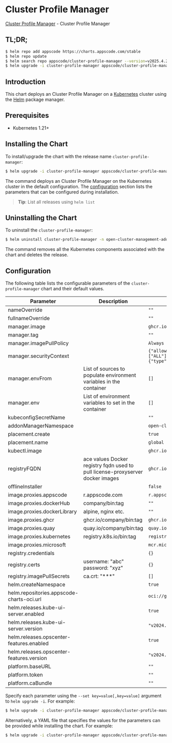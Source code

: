 # Cluster Profile Manager

[Cluster Profile Manager](https://github.com/kluster-manager/cluster-profile) - Cluster Profile Manager

## TL;DR;

```bash
$ helm repo add appscode https://charts.appscode.com/stable
$ helm repo update
$ helm search repo appscode/cluster-profile-manager --version=v2025.4.21
$ helm upgrade -i cluster-profile-manager appscode/cluster-profile-manager -n open-cluster-management-addon --create-namespace --version=v2025.4.21
```

## Introduction

This chart deploys an Cluster Profile Manager on a [Kubernetes](http://kubernetes.io) cluster using the [Helm](https://helm.sh) package manager.

## Prerequisites

- Kubernetes 1.21+

## Installing the Chart

To install/upgrade the chart with the release name `cluster-profile-manager`:

```bash
$ helm upgrade -i cluster-profile-manager appscode/cluster-profile-manager -n open-cluster-management-addon --create-namespace --version=v2025.4.21
```

The command deploys an Cluster Profile Manager on the Kubernetes cluster in the default configuration. The [configuration](#configuration) section lists the parameters that can be configured during installation.

> **Tip**: List all releases using `helm list`

## Uninstalling the Chart

To uninstall the `cluster-profile-manager`:

```bash
$ helm uninstall cluster-profile-manager -n open-cluster-management-addon
```

The command removes all the Kubernetes components associated with the chart and deletes the release.

## Configuration

The following table lists the configurable parameters of the `cluster-profile-manager` chart and their default values.

|                 Parameter                 |                                  Description                                   |                                                                                             Default                                                                                             |
|-------------------------------------------|--------------------------------------------------------------------------------|-------------------------------------------------------------------------------------------------------------------------------------------------------------------------------------------------|
| nameOverride                              |                                                                                | <code>""</code>                                                                                                                                                                                 |
| fullnameOverride                          |                                                                                | <code>""</code>                                                                                                                                                                                 |
| manager.image                             |                                                                                | <code>ghcr.io/kluster-manager/cluster-profile</code>                                                                                                                                            |
| manager.tag                               |                                                                                | <code>""</code>                                                                                                                                                                                 |
| manager.imagePullPolicy                   |                                                                                | <code>Always</code>                                                                                                                                                                             |
| manager.securityContext                   |                                                                                | <code>{"allowPrivilegeEscalation":false,"capabilities":{"drop":["ALL"]},"privileged":false,"readOnlyRootFilesystem":true,"runAsNonRoot":true,"seccompProfile":{"type":"RuntimeDefault"}}</code> |
| manager.envFrom                           | List of sources to populate environment variables in the container             | <code>[]</code>                                                                                                                                                                                 |
| manager.env                               | List of environment variables to set in the container                          | <code>[]</code>                                                                                                                                                                                 |
| kubeconfigSecretName                      |                                                                                | <code>""</code>                                                                                                                                                                                 |
| addonManagerNamespace                     |                                                                                | <code>open-cluster-management-addon</code>                                                                                                                                                      |
| placement.create                          |                                                                                | <code>true</code>                                                                                                                                                                               |
| placement.name                            |                                                                                | <code>global</code>                                                                                                                                                                             |
| kubectl.image                             |                                                                                | <code>ghcr.io/appscode/kubectl-nonroot:1.31</code>                                                                                                                                              |
| registryFQDN                              | ace values Docker registry fqdn used to pull license-proxyserver docker images | <code>ghcr.io</code>                                                                                                                                                                            |
| offlineInstaller                          |                                                                                | <code>false</code>                                                                                                                                                                              |
| image.proxies.appscode                    | r.appscode.com                                                                 | <code>r.appscode.com</code>                                                                                                                                                                     |
| image.proxies.dockerHub                   | company/bin:tag                                                                | <code>""</code>                                                                                                                                                                                 |
| image.proxies.dockerLibrary               | alpine, nginx etc.                                                             | <code>""</code>                                                                                                                                                                                 |
| image.proxies.ghcr                        | ghcr.io/company/bin:tag                                                        | <code>ghcr.io</code>                                                                                                                                                                            |
| image.proxies.quay                        | quay.io/company/bin:tag                                                        | <code>quay.io</code>                                                                                                                                                                            |
| image.proxies.kubernetes                  | registry.k8s.io/bin:tag                                                        | <code>registry.k8s.io</code>                                                                                                                                                                    |
| image.proxies.microsoft                   |                                                                                | <code>mcr.microsoft.com</code>                                                                                                                                                                  |
| registry.credentials                      |                                                                                | <code>{}</code>                                                                                                                                                                                 |
| registry.certs                            | username: "abc" password: "xyz"                                                | <code>{}</code>                                                                                                                                                                                 |
| registry.imagePullSecrets                 | ca.crt: "***"                                                                  | <code>[]</code>                                                                                                                                                                                 |
| helm.createNamespace                      |                                                                                | <code>true</code>                                                                                                                                                                               |
| helm.repositories.appscode-charts-oci.url |                                                                                | <code>oci://ghcr.io/appscode-charts</code>                                                                                                                                                      |
| helm.releases.kube-ui-server.enabled      |                                                                                | <code>true</code>                                                                                                                                                                               |
| helm.releases.kube-ui-server.version      |                                                                                | <code>"v2024.8.21"</code>                                                                                                                                                                       |
| helm.releases.opscenter-features.enabled  |                                                                                | <code>true</code>                                                                                                                                                                               |
| helm.releases.opscenter-features.version  |                                                                                | <code>"v2024.8.21"</code>                                                                                                                                                                       |
| platform.baseURL                          |                                                                                | <code>""</code>                                                                                                                                                                                 |
| platform.token                            |                                                                                | <code>""</code>                                                                                                                                                                                 |
| platform.caBundle                         |                                                                                | <code>""</code>                                                                                                                                                                                 |


Specify each parameter using the `--set key=value[,key=value]` argument to `helm upgrade -i`. For example:

```bash
$ helm upgrade -i cluster-profile-manager appscode/cluster-profile-manager -n open-cluster-management-addon --create-namespace --version=v2025.4.21 --set manager.image=ghcr.io/kluster-manager/cluster-profile
```

Alternatively, a YAML file that specifies the values for the parameters can be provided while
installing the chart. For example:

```bash
$ helm upgrade -i cluster-profile-manager appscode/cluster-profile-manager -n open-cluster-management-addon --create-namespace --version=v2025.4.21 --values values.yaml
```
